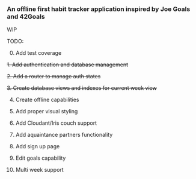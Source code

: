### An offline first habit tracker application inspired by Joe Goals and 42Goals
WIP

TODO: 

0. Add test coverage

~~1. Add authentication and database management~~

~~2. Add a router to manage auth states~~

~~3. Create database views and indexes for current week view~~

4. Create offline capabilities

5. Add proper visual styling

6. Add Cloudant/Iris couch support

7. Add aquaintance partners functionality

8. Add sign up page

9. Edit goals capability

10. Multi week support
